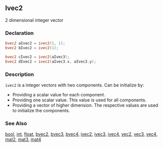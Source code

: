 ## Ivec2
2 dimensional integer vector

### Declaration
```glsl
bvec2 aIvec2 = ivec2(1, 1);
bvec2 bIvec2 = ivec2(1);

bvec2 cIvec2 = ivec2(aIvec3);
bvec2 dIvec2 = ivec2(aIvec3.x, aIvec3.y);
```

### Description
```ivec2``` is a integer vectors with two components. Can be initialize by:

- Providing a scalar value for each component.
- Providing one scalar value. This value is used for all components.
- Providing a vector of higher dimension. The respective values are used to initialize the components.

### See Also
[bool](/glossary/?search=bool), [int](/glossary/?search=int), [float](/glossary/?search=float), [bvec2](/glossary/?search=bvec2), [bvec3](/glossary/?search=bvec3), [bvec4](/glossary/?search=bvec4), [ivec2](/glossary/?search=ivec2), [ivec3](/glossary/?search=ivec3), [ivec4](/glossary/?search=ivec4), [vec2](/glossary/?search=vec2), [vec3](/glossary/?search=vec3), [vec4](/glossary/?search=vec4), [mat2](/glossary/?search=mat2), [mat3](/glossary/?search=mat3), [mat4](/glossary/?search=mat4)
